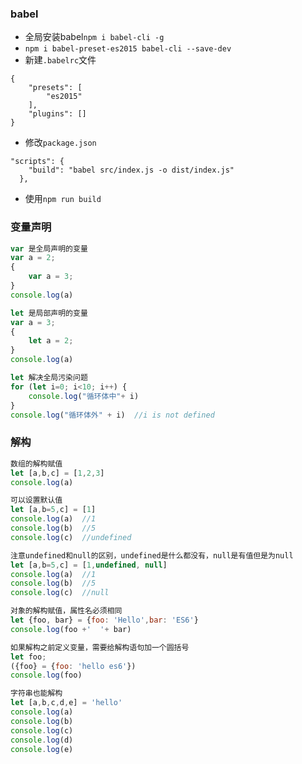 ### babel
- 全局安装babel`npm i babel-cli -g`
- `npm i babel-preset-es2015 babel-cli --save-dev`
- 新建`.babelrc`文件
```
{
    "presets": [
        "es2015"
    ],
    "plugins": []
}
```
- 修改`package.json`
```
"scripts": {
    "build": "babel src/index.js -o dist/index.js"
  },
```
- 使用`npm run build`


### 变量声明
```javascript
var 是全局声明的变量
var a = 2;
{
    var a = 3;
}
console.log(a)

let 是局部声明的变量
var a = 3;
{
    let a = 2;
}
console.log(a)

let 解决全局污染问题
for (let i=0; i<10; i++) {
    console.log("循环体中"+ i)
}
console.log("循环体外" + i)  //i is not defined
```
### 解构
```javascript
数组的解构赋值
let [a,b,c] = [1,2,3]
console.log(a)

可以设置默认值
let [a,b=5,c] = [1]
console.log(a)  //1
console.log(b)  //5
console.log(c)  //undefined

注意undefined和null的区别，undefined是什么都没有，null是有值但是为null
let [a,b=5,c] = [1,undefined, null]
console.log(a)  //1
console.log(b)  //5
console.log(c)  //null

对象的解构赋值，属性名必须相同
let {foo, bar} = {foo: 'Hello',bar: 'ES6'}
console.log(foo +'  '+ bar)

如果解构之前定义变量，需要给解构语句加一个圆括号
let foo;
({foo} = {foo: 'hello es6'})
console.log(foo)

字符串也能解构
let [a,b,c,d,e] = 'hello'
console.log(a)
console.log(b)
console.log(c)
console.log(d)
console.log(e)
```




